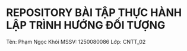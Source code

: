 # REPOSITORY BÀI TẬP THỰC HÀNH LẬP TRÌNH HƯỚNG ĐỐI TƯỢNG
Tên: Phạm Ngọc Khôi
MSSV: 1250080086
Lớp: CNTT_02
